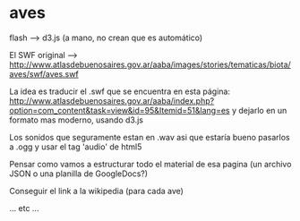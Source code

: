 aves
====

flash --> d3.js (a mano, no crean que es automático)

El SWF original --> http://www.atlasdebuenosaires.gov.ar/aaba/images/stories/tematicas/biota/aves/swf/aves.swf

La idea es traducir el .swf que se encuentra en esta página: http://www.atlasdebuenosaires.gov.ar/aaba/index.php?option=com_content&task=view&id=95&Itemid=51&lang=es
y dejarlo en un formato mas moderno, usando d3.js

Los sonidos que seguramente estan en .wav asi que estaría bueno pasarlos a .ogg y usar el tag 'audio' de html5

Pensar como vamos a estructurar todo el material de esa pagina (un archivo JSON o una planilla de GoogleDocs?)

Conseguir el link a la wikipedia (para cada ave)

... etc ...
